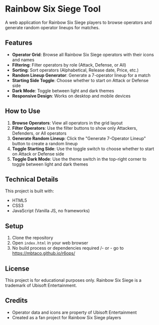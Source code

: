 # Rainbow Six Siege Tool

A web application for Rainbow Six Siege players to browse operators and generate random operator lineups for matches.

## Features

- **Operator Grid**: Browse all Rainbow Six Siege operators with their icons and names
- **Filtering**: Filter operators by role (Attack, Defense, or All)
- **Sorting**: Sort operators (Alphabetical, Release date, Price, etc.)
- **Random Lineup Generator**: Generate a 7-operator lineup for a match
- **Starting Side Toggle**: Choose whether to start on Attack or Defense side
- **Dark Mode**: Toggle between light and dark themes
- **Responsive Design**: Works on desktop and mobile devices

## How to Use

1. **Browse Operators**: View all operators in the grid layout
2. **Filter Operators**: Use the filter buttons to show only Attackers, Defenders, or All operators
3. **Generate Random Lineup**: Click the "Generate 7-Operator Lineup" button to create a random lineup
4. **Toggle Starting Side**: Use the toggle switch to choose whether to start on Attack or Defense side
5. **Toggle Dark Mode**: Use the theme switch in the top-right corner to toggle between light and dark themes

## Technical Details

This project is built with:
- HTML5
- CSS3
- JavaScript (Vanilla JS, no frameworks)

## Setup

1. Clone the repository
2. Open `index.html` in your web browser
3. No build process or dependencies required
/- or -
go to https://mbtaco.github.io/r6ops/
  

## License

This project is for educational purposes only. Rainbow Six Siege is a trademark of Ubisoft Entertainment.

## Credits

- Operator data and icons are property of Ubisoft Entertainment
- Created as a fan project for Rainbow Six Siege players 
